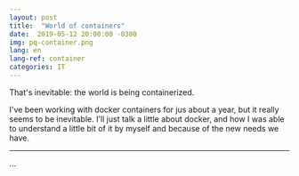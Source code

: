 ```yaml
---
layout: post
title:  "World of containers"
date:  2019-05-12 20:00:00 -0300
img: pq-container.png
lang: en
lang-ref: container
categories: IT
---
```


That's inevitable: the world is being containerized.

I've been working with docker containers for jus about a year, but it really seems to be inevitable. I'll just talk a little about docker, and how I was able to understand a little bit of it by myself and because of the new needs we have.


---

...
